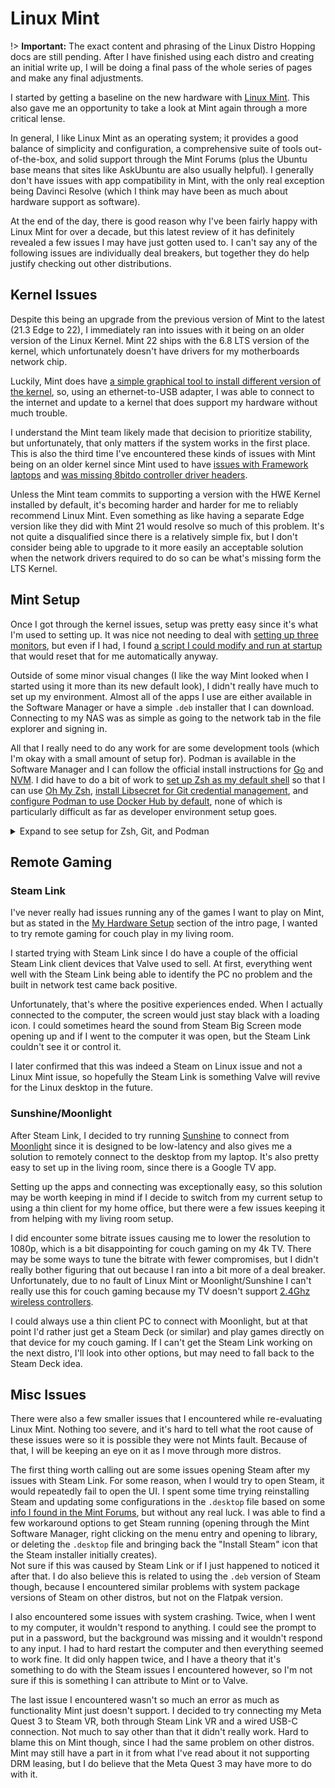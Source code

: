 # Linux Mint
!> **Important:** The exact content and phrasing of the Linux Distro Hopping docs are still pending. After I have finished using each distro and creating an initial write up, I will be doing a final pass of the whole series of pages and make any final adjustments.

I started by getting a baseline on the new hardware with [Linux Mint](https://linuxmint.com/). This also gave me an opportunity to take a look at Mint again through a more critical lense.

In general, I like Linux Mint as an operating system; it provides a good balance of simplicity and configuration, a comprehensive suite of tools out-of-the-box, and solid support through the Mint Forums (plus the Ubuntu base means that sites like AskUbuntu are also usually helpful). I generally don't have issues with app compatibility in Mint, with the only real exception being Davinci Resolve (which I think may have been as much about hardware support as software).

At the end of the day, there is good reason why I've been fairly happy with Linux Mint for over a decade, but this latest review of it has definitely revealed a few issues I may have just gotten used to. I can't say any of the following issues are individually deal breakers, but together they do help justify checking out other distributions.

## Kernel Issues
Despite this being an upgrade from the previous version of Mint to the latest (21.3 Edge to 22), I immediately ran into issues with it being on an older version of the Linux Kernel. Mint 22 ships with the 6.8 LTS version of the kernel, which unfortunately doesn't have drivers for my motherboards network chip.

Luckily, Mint does have [a simple graphical tool to install different version of the kernel](https://www.fosslinux.com/138008/how-to-install-and-try-different-linux-kernels-in-linux-mint.htm), so, using an ethernet-to-USB adapter, I was able to connect to the internet and update to a kernel that does support my hardware without much trouble.

I understand the Mint team likely made that decision to prioritize stability, but unfortunately, that only matters if the system works in the first place. This is also the third time I've encountered these kinds of issues with Mint being on an older kernel since Mint used to have [issues with Framework laptops](https://forums.linuxmint.com/viewtopic.php?t=362759) and [was missing 8bitdo controller driver headers](https://gist.github.com/ammuench/0dcf14faf4e3b000020992612a2711e2).

Unless the Mint team commits to supporting a version with the HWE Kernel installed by default, it's becoming harder and harder for me to reliably recommend Linux Mint. Even something as like having a separate Edge version like they did with Mint 21 would resolve so much of this problem. It's not quite a disqualified since there is a relatively simple fix, but I don't consider being able to upgrade to it more easily an acceptable solution when the network drivers required to do so can be what's missing form the LTS Kernel.

## Mint Setup
Once I got through the kernel issues, setup was pretty easy since it's what I'm used to setting up. It was nice not needing to deal with [setting up three monitors](https://forums.linuxmint.com/viewtopic.php?t=418626), but even if I had, I found [a script I could modify and run at startup](https://github.com/linuxmint/cinnamon-screensaver/issues/210) that would reset that for me automatically anyway.

Outside of some minor visual changes (I like the way Mint looked when I started using it more than its new default look), I didn't really have much to set up my environment. Almost all of the apps I use are either available in the Software Manager or have a simple `.deb` installer that I can download. Connecting to my NAS was as simple as going to the network tab in the file explorer and signing in.

All that I really need to do any work for are some development tools (which I'm okay with a small amount of setup for). Podman is available in the Software Manager and I can follow the official install instructions for [Go](https://go.dev/doc/install) and [NVM](https://github.com/nvm-sh/nvm?tab=readme-ov-file#installing-and-updating). I did have to do a bit of work to [set up Zsh as my default shell](https://techviewleo.com/install-and-use-zsh-with-oh-my-zsh-on-linux-mint/) so that I can use [Oh My Zsh](https://ohmyz.sh/), [install Libsecret for Git credential management](https://www.softwaredeveloper.blog/git-credential-storage-libsecret), and [configure Podman to use Docker Hub by default](https://www.baeldung.com/ops/podman-pull-image-docker-hub#pulling-images-without-fully-qualified-names), none of which is particularly difficult as far as developer environment setup goes.

<details>
    <summary>Expand to see setup for Zsh, Git, and Podman</summary>

```bash
# Install Zsh and set it as the default
sudo apt install zsh -y
sudo chsh -s /usr/bin/zsh $USER

# Restart the computer so that the change will take effect (could probably just log out and in again, but whatever)

# Install Libsecret
sudo apt-get install libsecret-1-0 libsecret-1-dev

# Build Libsecret
cd /usr/share/doc/git/contrib/credential/libsecret
sudo make

# Set Git's global config to use Libsecret to manage credentials
git config --global credential.helper /usr/share/doc/git/contrib/credential/libsecret/git-credential-libsecret

# Open Podman Config
sudo nano /etc/containers/registries.conf
# In Nano, add "unqualified-search-registries = ["docker.io"]" to the config
```

</details>

## Remote Gaming
### Steam Link
I've never really had issues running any of the games I want to play on Mint, but as stated in the [My Hardware Setup](/software/linux/distro-hopping-2025/?id=my-hardware-setup) section of the intro page, I wanted to try remote gaming for couch play in my living room.

I started trying with Steam Link since I do have a couple of the official Steam Link client devices that Valve used to sell. At first, everything went well with the Steam Link being able to identify the PC no problem and the built in network test came back positive.

Unfortunately, that's where the positive experiences ended. When I actually connected to the computer, the screen would just stay black with a loading icon. I could sometimes heard the sound from Steam Big Screen mode opening up and if I went to the computer it was open, but the Steam Link couldn't see it or control it. 

I later confirmed that this was indeed a Steam on Linux issue and not a Linux Mint issue, so hopefully the Steam Link is something Valve will revive for the Linux desktop in the future.

### Sunshine/Moonlight
After Steam Link, I decided to try running [Sunshine](https://github.com/LizardByte/Sunshine) to connect from [Moonlight](https://moonlight-stream.org/) since it is designed to be low-latency and also gives me a solution to remotely connect to the desktop from my laptop. It's also pretty easy to set up in the living room, since there is a Google TV app.

Setting up the apps and connecting was exceptionally easy, so this solution may be worth keeping in mind if I decide to switch from my current setup to using a thin client for my home office, but there were a few issues keeping it from helping with my living room setup.

I did encounter some bitrate issues causing me to lower the resolution to 1080p, which is a bit disappointing for couch gaming on my 4k TV. There may be some ways to tune the bitrate with fewer compromises, but I didn't really bother figuring that out because I ran into a bit more of a deal breaker. Unfortunately, due to no fault of Linux Mint or Moonlight/Sunshine I can't really use this for couch gaming because my TV doesn't support [2.4Ghz wireless controllers](https://www.reddit.com/r/AndroidTV/comments/11ye35n/problem_connecting_8bitdo_ultimate_24g_controller/).

I could always use a thin client PC to connect with Moonlight, but at that point I'd rather just get a Steam Deck (or similar) and play games directly on that device for my couch gaming. If I can't get the Steam Link working on the next distro, I'll look into other options, but may need to fall back to the Steam Deck idea.

## Misc Issues
There were also a few smaller issues that I encountered while re-evaluating Linux Mint. Nothing too severe, and it's hard to tell what the root cause of these issues were so it is possible they were not Mints fault. Because of that, I will be keeping an eye on it as I move through more distros.

The first thing worth calling out are some issues opening Steam after my issues with Steam Link. For some reason, when I would try to open Steam, it would repeatedly fail to open the UI. I spent some time trying reinstalling Steam and updating some configurations in the `.desktop` file based on some [info I found in the Mint Forums](https://forums.linuxmint.com/viewtopic.php?t=400351), but without any real luck. I was able to find a few workaround options to get Steam running (opening through the Mint Software Manager, right clicking on the menu entry and opening to library, or deleting the `.desktop` file and bringing back the "Install Steam" icon that the Steam installer initially creates).  
Not sure if this was caused by Steam Link or if I just happened to noticed it after that. I do also believe this is related to using the `.deb` version of Steam though, because I encountered similar problems with system package versions of Steam on other distros, but not on the Flatpak version.

I also encountered some issues with system crashing. Twice, when I went to my computer, it wouldn't respond to anything. I could see the prompt to put in a password, but the background was missing and it wouldn't respond to any input. I had to hard restart the computer and then everything seemed to work fine. It did only happen twice, and I have a theory that it's something to do with the Steam issues I encountered however, so I'm not sure if this is something I can attribute to Mint or to Valve.

The last issue I encountered wasn't so much an error as much as functionality Mint just doesn't support. I decided to try connecting my Meta Quest 3 to Steam VR, both through Steam Link VR and a wired USB-C connection. Not much to say other than that it didn't really work. Hard to blame this on Mint though, since I had the same problem on other distros. Mint may still have a part in it from what I've read about it not supporting DRM leasing, but I do believe that the Meta Quest 3 may have more to do with it.